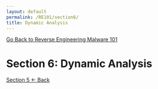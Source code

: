 ```yaml
---
layout: default
permalink: /RE101/section6/
title: Dynamic Analysis
---
```

[Go Back to Reverse Engineering Malware 101](https://securedorg.github.io/RE101/)

# Section 6: Dynamic Analysis #

[Section 5 <- Back](https://securedorg.github.io/RE101/section5)